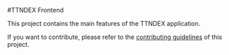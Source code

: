 #TTNDEX Frontend

This project contains the main features of the TTNDEX application.

If you want to contribute, please refer to the [contributing guidelines](./CONTRIBUTING.md) of this project.
